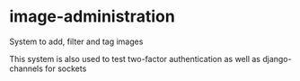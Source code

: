 # image-administration
System to add, filter and tag images

This system is also used to test two-factor authentication as well as django-channels for sockets